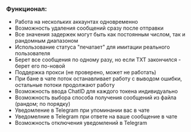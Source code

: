 ### Функционал:
- Работа на нескольких аккаунтах одновременно
- Возможность удаления сообщений сразу после отправки
- Все значения задержек могут быть как постоянным числом, так и рандомным диапазоном
- Использование статуса "печатает" для имитации реального пользователя
- Берет все сообщения по одному разу, но если TXT закончился - берет его по-новой
- Поддержка прокси (не проверено, может не работать)
- При бане в чате поток останавливает работу с выводом ошибки, остальные потоки продолжают работу
- Возможность ввода ChatID для каждого токена индивидуально
- Возможность выбора способа получения сообщений из файла (рандом; по порядку)
- Уведомление в Telegram при упоминании вас в чате
- Уведомелние в Telegram при ответе на ваше сообщение в чате
- Возможность отключения уведомлений в Telegram



